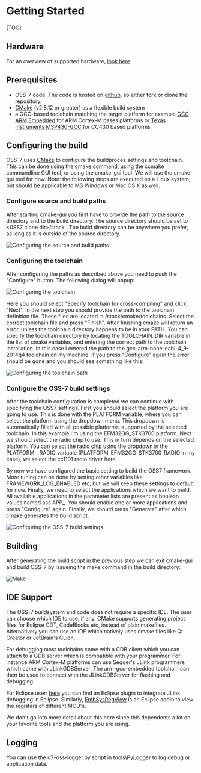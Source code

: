 # Getting Started

[TOC]

## Hardware

For an overview of supported hardware, [look here](hardware.md)

## Prerequisites

- OSS-7 code. The code is hosted on [github](https://github.com/CoSys-Lab/dash7-ap-open-source-stack/commits/master), so either fork or clone the repository.
- [CMake](http://www.cmake.org/) (v2.8.12 or greater) as a flexible build system
- a GCC-based toolchain matching the target platform for example [GCC ARM Embedded](https://launchpad.net/gcc-arm-embedded) for ARM Cortex-M bases platforms or [Texas Instruments MSP430-GCC](http://software-dl.ti.com/msp430/msp430_public_sw/mcu/msp430/MSPGCC/latest/index_FDS.html)
for CC430 based platforms

## Configuring the build

OSS-7 uses [CMake](http://www.cmake.org/) to configure the buildproces settings and toolchain.
This can be done using the cmake command, using the ccmake commandline GUI tool, or using the cmake-gui tool.
We will use the cmake-gui tool for now.
Note: the following steps are executed on a Linux system, but should be applicable to MS Windows or Mac OS X as well.

### Configure source and build paths

After starting cmake-gui you first have to provide the path to the source directory and to the build directory.
The source directory should be set to <0SS7 clone dir>/stack .
The build directory can be anywhere you prefer, as long as it is outside of the source directory.

![Configuring the source and build paths](cmake-1.png)

### Configuring the toolchain

After configuring the paths as described above you need to push the "Configure" button.
The following dialog will popup:

![Configuring the toolchain](cmake-2.png)

Here you should select "Specify toolchain for cross-compiling" and click "Next".
In the next step you should provide the path to the toolchain definition file.
These files are located in <OSS7 clone dir>/stack/cmake/toolchains.
Select the correct toolchain file and press "Finish".
After finishing cmake will return an error, unless the toolchain directory happens to be in your PATH.
You can specify the toolchain directory by locating the TOOLCHAIN_DIR variable in the list of cmake variables,
and entering the correct path to the toolchain installation. In this case i entered the path to the gcc-arm-none-eabi-4_9-2014q4 
toolchain on my machine. If you press "Configure" again the error should be gone and you should see something like this:

![Configuring the toolchain path](cmake-3.png)

### Configure the OSS-7 build settings

After the toolchain configuration is completed we can continue with specifying the OSS7 settings.
First you should select the platform you are going to use. This is done with the PLATFORM variable,
where you can select the platform using the dropdown menu. This dropdown is automatically filled with all possible platforms,
supported by the selected toolchain. In this example i'm using the EFM32GG_STK3700 platform.
Next we should select the radio chip to use. This in turn depends on the selected platform. 
You can select the radio chip using the dropdown in the PLATFORM_<platform name>_RADIO variable (PLATFORM_EFM32GG_STK3700_RADIO in my case), 
we select the cc1101 radio driver here.

By now we have configured the basic setting to build the OSS7 framework. More tuning can be done by setting other variables like FRAMEWORK_LOG_ENABLED etc,
but we will keep these settings to default for now. Finally, we need to select the applications which we want to build.
All available applications in the parameter lists are present as boolean values named ass APP_<name>.
You should enable one or more applications and press "Configure" again. Finally, we should press "Generate" after which cmake generates the build script.

![Configuring the OSS-7 build settings](cmake-4.png)

## Building

After generating the build script in the previous step we can exit cmake-gui and build OSS-7 by issueing the make command in the build directory:

![Make](make.png)

## IDE Support

The OSS-7 buildsystem and code does not require a specific IDE. The user can choose which IDE to use, if any.
CMake supports generating project files for Eclipse CDT, CodeBlocks etc, instead of plain makefiles.
Alternatively you can use an IDE which natively uses cmake files like Qt Creator or JetBrain's CLion.

For debugging most toolchains come with a GDB client which you can attach to a GDB server which is compatible with your programmer.
For instance ARM Cortex-M platforms can use Segger's JLink programmers which come with JLinkGDBServer. The arm-gcc-embedded toolchain
can then be used to connect with the JLinkGDBServer for flashing and debugging. 

For Eclipse user: [here](http://gnuarmeclipse.livius.net/) you can find an Eclipse plugin to integrate JLink debugging in Eclipse. 
Similarly, [EmbSysRegView](http://embsysregview.sourceforge.net/) is an Eclipse addin to view the registers of different MCU's.

We don't go into more detail about this here since this dependents a lot on your favorite tools and the platform you are using.

## Logging

You can use the d7-oss-logger.py script in tools\PyLogger to log debug or application data.
